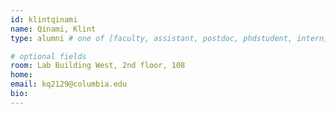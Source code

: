 ```yaml
---
id: klintqinami
name: Qinami, Klint
type: alumni # one of [faculty, assistant, postdoc, phdstudent, intern]

# optional fields
room: Lab Building West, 2nd floor, 108
home: 
email: kq2129@columbia.edu
bio:
---
```

